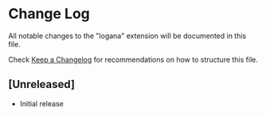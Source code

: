# Change Log

All notable changes to the "logana" extension will be documented in this file.

Check [Keep a Changelog](http://keepachangelog.com/) for recommendations on how to structure this file.

## [Unreleased]

- Initial release